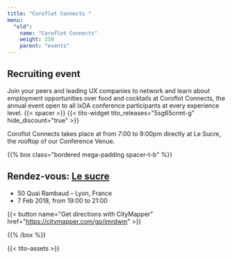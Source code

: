 ```yaml
---
title: "Coroflot Connects "
menu:
  "old":
    name: "Coroflot Connects"
    weight: 210
    parent: "events"
---
```

## Recruiting event

Join your peers and leading UX companies to network and learn about employment opportunities over food and cocktails at Coroflot Connects, the annual event open to all IxDA conference participants at every experience level. 
{{< spacer >}}
{{< tito-widget  tito_releases="5sg65crmt-g" hide_discount="true" >}}

Coroflot Connects takes place at from 7:00 to 9:00pm directly at Le Sucre, the rooftop of our Conference Venue. 

{{% box class="bordered mega-padding spacer-t-b" %}}

## Rendez-vous: [Le sucre](http://www.le-sucre.eu)
* 50 Quai Rambaud – Lyon, France
* 7 Feb 2018, from 19:00 to 21:00 

{{< button name="Get directions with CityMapper" href="https://citymapper.com/go/jmrdwm" >}}

{{% /box %}}

{{< tito-assets >}}
